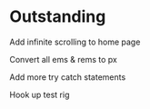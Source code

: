 # Outstanding

Add infinite scrolling to home page

Convert all ems & rems to px

Add more try catch statements

Hook up test rig
